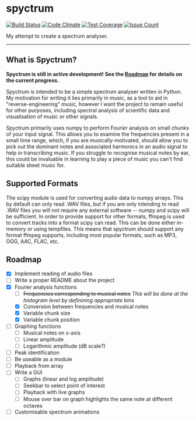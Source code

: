 # spyctrum #

[![Build Status](https://api.travis-ci.com/joshbarrass/spyctrum.svg?branch=master)](https://travis-ci.com/joshbarrass/spyctrum)
[![Code Climate](https://codeclimate.com/github/joshbarrass/spyctrum/badges/gpa.svg)](https://codeclimate.com/github/joshbarrass/spyctrum)
[![Test Coverage](https://codeclimate.com/github/joshbarrass/spyctrum/badges/coverage.svg)](https://codeclimate.com/github/joshbarrass/spyctrum/coverage)
[![Issue Count](https://codeclimate.com/github/joshbarrass/spyctrum/badges/issue_count.svg)](https://codeclimate.com/github/joshbarrass/spyctrum)

My attempt to create a spectrum analyser.

------------------------------------------------------------

## What is Spyctrum?

**Spyctrum is still in active development! See the [Roadmap](#roadmap)
for details on the current progress.**

Spyctrum is intended to be a simple spectrum analyser written in
Python. My motivation for writing it lies primarily in music, as a
tool to aid in "reverse-engineering" music, however I want the project
to remain useful for other purposes, including spectral analysis of
scientific data and visualisation of music or other signals.

Spyctrum primarily uses numpy to perform Fourier analysis on small
chunks of your input signal. This allows you to examine the
frequencies present in a small time range, which, if you are
musically-motivated, should allow you to pick out the dominant notes
and associated harmonics in an audio signal to help in transcribing
music. If you struggle to recognise musical notes by ear, this could
be invaluable in learning to play a piece of music you can't find
suitable sheet music for.

## Supported Formats

The scipy module is used for converting audio data to numpy
arrays. This by default can only read .WAV files, but if you are only
intending to read .WAV files you will not require any external
software -- numpy and scipy will be sufficient. In order to provide
support for other formats, ffmpeg is used to convert tracks into a
format scipy can read. This can be done either in-memory or using
tempfiles. This means that spyctrum should support any format ffmpeg
supports, including most popular formats, such as MP3, OGG, AAC, FLAC,
etc.

## Roadmap

- [X] Implement reading of audio files
- [ ] Write a proper README about the project 
- [X] Fourier analysis functions
    - [ ] ~~Frequencies corresponding to musical notes~~ _This will be done at the histogram level by definining appropriate bins_
    - [x] Conversion between frequencies and musical notes
    - [X] Variable chunk size
    - [X] Variable chunk position
- [ ] Graphing functions
    - [ ] Musical notes on x-axis
    - [ ] Linear amplitude
    - [ ] Logarithmic amplitude (dB scale?)
- [ ] Peak identification
- [ ] Be useable as a module
- [ ] Playback from array
- [ ] Write a GUI
    - [ ] Graphs (linear and log amplitude)
    - [ ] Seekbar to select point of interest
    - [ ] Playback with live graphs
    - [ ] Mouse over bar on graph highlights the same note at different octaves
- [ ] Customisable spectrum animations
